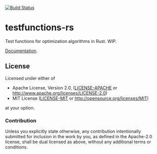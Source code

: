 [![Build Status](https://travis-ci.org/stefan-k/testfunctions-rs.svg?branch=master)](https://travis-ci.org/stefan-k/testfunctions-rs)

# testfunctions-rs

Test functions for optimization algorithms in Rust. WIP.

[Documentation](https://stefan-k.github.io/testfunctions-rs/testfunctions/).


## License

Licensed under either of

  * Apache License, Version 2.0, ([LICENSE-APACHE](LICENSE-APACHE) or http://www.apache.org/licenses/LICENSE-2.0)
  * MIT License ([LICENSE-MIT](LICENSE-MIT) or http://opensource.org/licenses/MIT)

at your option.

### Contribution

Unless you explicitly state otherwise, any contribution intentionally submitted for inclusion in the work by you, as defined in the Apache-2.0 license, shall be dual licensed as above, without any additional terms or conditions.
